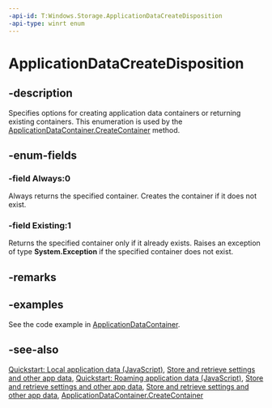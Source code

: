 ```yaml
---
-api-id: T:Windows.Storage.ApplicationDataCreateDisposition
-api-type: winrt enum
---
```


<!-- Enumeration syntax
public enum Windows.Storage.ApplicationDataCreateDisposition : int
-->

# ApplicationDataCreateDisposition

## -description
Specifies options for creating application data containers or returning existing containers. This enumeration is used by the [ApplicationDataContainer.CreateContainer](applicationdatacontainer_createcontainer_1839874827.md) method.

## -enum-fields
### -field Always:0
Always returns the specified container. Creates the container if it does not exist.

### -field Existing:1
Returns the specified container only if it already exists. Raises an exception of type **System.Exception** if the specified container does not exist.

## -remarks

## -examples
See the code example in [ApplicationDataContainer](applicationdatacontainer.md).

## -see-also
[Quickstart: Local application data (JavaScript)](http://msdn.microsoft.com/library/87dfe8e5-2d01-45cf-bcb1-25f54219a439), [Store and retrieve settings and other app data](http://msdn.microsoft.com/library/41676a02-325a-455e-8565-c9ec0bc3a8fe), [Quickstart: Roaming application data (JavaScript)](http://msdn.microsoft.com/library/60f40214-c201-4afe-a2f5-0ef3a7de0076), [Store and retrieve settings and other app data](http://msdn.microsoft.com/library/41676a02-325a-455e-8565-c9ec0bc3a8fe), [Store and retrieve settings and other app data](http://msdn.microsoft.com/library/41676a02-325a-455e-8565-c9ec0bc3a8fe), [ApplicationDataContainer.CreateContainer](applicationdatacontainer_createcontainer.md)